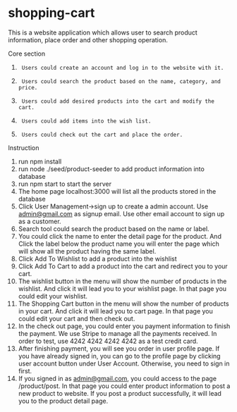 # shopping-cart
This is a website application which allows user to search product information, place order and other shopping operation.

Core section
1.   	Users could create an account and log in to the website with it.
2.   	Users could search the product based on the name, category, and price.
3.   	Users could add desired products into the cart and modify the cart.
4.   	Users could add items into the wish list.
5.   	Users could check out the cart and place the order.

Instruction
1.	run npm install 
2.	run node ./seed/product-seeder to add product information into database
3.	run npm start to start the server
4.	The home page localhost:3000 will list all the products stored in the database
5.	Click User Management->sign up to create a admin account. Use admin@gmail.com as signup email. Use other email account to sign up as  a customer.
6.	Search tool could search the product based on the name or label.
7.	You could click the name to enter the detail page for the product. And Click the label below the product name you will enter the page which will show all the product having the same label.
8.	Click Add To Wishlist to add a product into the wishlist
9.	Click Add To Cart to add a product into the cart and redirect you to your cart. 
10.	The wishlist button in the menu will show the number of products in the wishlist. And click it will lead you to your wishlist page. In that page you could edit your wishlist.
11.	The Shopping Cart button in the menu will show the number of products in your cart. And click it will lead you to cart page. In that page you could edit your cart and then check out.
12.	In the check out page, you could enter you payment information to finish the payment. We use Stripe to manage all the payments received. In order to test, use 4242 4242 4242 4242 as a test credit card.
13.	After finishing payment, you will see you order in user profile page. If you have already signed in, you can go to the profile page by clicking user account button under User Account. Otherwise, you need to sign in first.
14.	If you signed in as admin@gmail.com, you could access to the page /product/post. In that page you could enter product information to post a new product to website. If you post a product successfully, it will lead you to the product detail page. 
